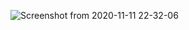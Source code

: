 ![Screenshot from 2020-11-11 22-32-06](https://user-images.githubusercontent.com/71239431/98896255-79194a80-24a0-11eb-98dc-604c4a15e5c2.png)
